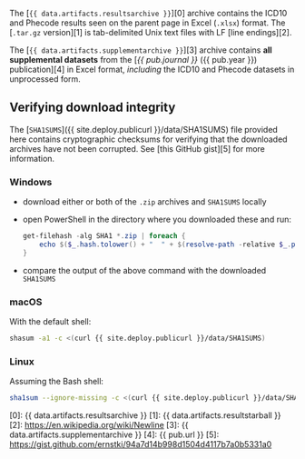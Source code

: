 The [`{{ data.artifacts.resultsarchive }}`][0] archive contains the ICD10 and
Phecode results seen on the parent page in Excel (`.xlsx`) format. The
[`.tar.gz` version][1] is tab-delimited Unix text files with LF [line endings][2].

The [`{{ data.artifacts.supplementarchive }}`][3] archive contains **all
supplemental datasets** from the [_{{ pub.journal }}_ ({{ pub.year }})
publication][4] in Excel format, _including_ the ICD10 and Phecode datasets in
unprocessed form.

## Verifying download integrity

The [`SHA1SUMS`]({{ site.deploy.publicurl }}/data/SHA1SUMS) file provided here
contains cryptographic checksums for verifying that the downloaded archives
have not been corrupted. See [this GitHub gist][5] for more information.

### Windows

* download either or both of the `.zip` archives and
  `SHA1SUMS` locally
* open PowerShell in the directory where you downloaded these and run:

    ```powershell
    get-filehash -alg SHA1 *.zip | foreach {
        echo $($_.hash.tolower() + "  " + $(resolve-path -relative $_.path))
    }
    ```
* compare the output of the above command with the downloaded `SHA1SUMS`

### macOS

With the default shell:

```bash
shasum -a1 -c <(curl {{ site.deploy.publicurl }}/data/SHA1SUMS)
```

### Linux

Assuming the Bash shell:

```bash
sha1sum --ignore-missing -c <(curl {{ site.deploy.publicurl }}/data/SHA1SUMS)
```

[0]: {{ data.artifacts.resultsarchive }}
[1]: {{ data.artifacts.resultstarball }}
[2]: https://en.wikipedia.org/wiki/Newline
[3]: {{ data.artifacts.supplementarchive }}
[4]: {{ pub.url }}
[5]: https://gist.github.com/ernstki/94a7d14b998d1504d4117b7a0b5331a0
